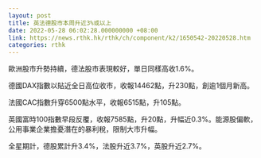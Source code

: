 ```yaml
---
layout: post
title: 英法德股市本周升近3%或以上
date: 2022-05-28 06:02:28.000000000 +08:00
link: https://news.rthk.hk/rthk/ch/component/k2/1650542-20220528.htm
categories: rthk
---
```


歐洲股市升勢持續，德法股市表現較好，單日同樣高收1.6%。

德國DAX指數以貼近全日高位收市，收報14462點，升230點，創逾1個月新高。

法國CAC指數升穿6500點水平，收報6515點，升105點。

英國富時100指數早段反覆，收報7585點，升20點，升幅近0.3%。能源股偏軟，公用事業企業擔憂潛在的暴利稅，限制大市升幅。

全星期計，德股累計升3.4%，法股升近3.7%，英股升近2.7%。
